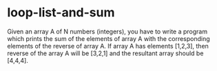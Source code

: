 # loop-list-and-sum
Given an array A of N numbers (integers), you have to write a program which prints the sum of the elements of array A with the corresponding elements of the reverse of array A. If array A has elements [1,2,3], then reverse of the array A will be [3,2,1] and the resultant array should be [4,4,4].
